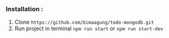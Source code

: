 ### Installation :

1. Clone `https://github.com/bimaagung/todo-mongodb.git`
2. Run project in terminal `npm run start` or `npm run start-dev`
